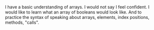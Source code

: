 I have a basic understanding of arrays. I would not say I feel confident. I would like to learn what an array of booleans would look like. And to practice the syntax of speaking about arrays, elements, index positions, methods, "calls". 